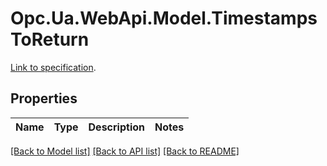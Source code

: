 # Opc.Ua.WebApi.Model.TimestampsToReturn
[Link to specification](https://reference.opcfoundation.org/v105/Core/docs/Part4/7.40).

## Properties

Name | Type | Description | Notes
------------ | ------------- | ------------- | -------------

[[Back to Model list]](../README.md#documentation-for-models) [[Back to API list]](../README.md#documentation-for-api-endpoints) [[Back to README]](../README.md)

